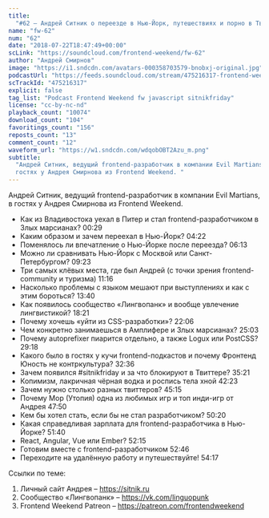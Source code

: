 ```yaml
---
title:
  "#62 – Андрей Ситник о переезде в Нью-Йорк, путешествиях и порно в Твиттере"
name: "fw-62"
num: "62"
date: "2018-07-22T18:47:49+00:00"
scLink: "https://soundcloud.com/frontend-weekend/fw-62"
author: "Андрей Смирнов"
image: "https://i1.sndcdn.com/avatars-000358703579-bnobxj-original.jpg"
podcastUrl: "https://feeds.soundcloud.com/stream/475216317-frontend-weekend-fw-62.m4a"
scTrackId: "475216317"
explicit: false
tag_list: "Podcast Frontend Weekend fw javascript sitnikfriday"
license: "cc-by-nc-nd"
playback_count: "10074"
download_count: "104"
favoritings_count: "156"
reposts_count: "13"
comment_count: "12"
waveform_url: "https://w1.sndcdn.com/wdqobOBT2Azu_m.png"
subtitle:
  "Андрей Ситник, ведущий frontend-разработчик в компании Evil Martians, в
  гостях у Андрея Смирнова из Frontend Weekend. "
---
```


Андрей Ситник, ведущий frontend-разработчик в компании Evil Martians, в гостях у
Андрея Смирнова из Frontend Weekend.

- Как из Владивостока уехал в Питер и стал frontend-разработчиком в Злых
  марсианах? <timecode sec="29">00:29</timecode>
- Каким образом и зачем переехал в Нью-Йорк?
  <timecode sec="262">04:22</timecode>
- Поменялось ли впечатление о Нью-Йорке после переезда?
  <timecode sec="373">06:13</timecode>
- Можно ли сравнивать Нью-Йорк с Москвой или Санкт-Петербургом?
  <timecode sec="563">09:23</timecode>
- Три самых клёвых места, где был Андрей (с точки зрения frontend-community и
  туризма) <timecode sec="676">11:16</timecode>
- Насколько проблемы с языком мешают при выступлениях и как с этим бороться?
  <timecode sec="820">13:40</timecode>
- Как появилось сообщество «Лингвопанк» и вообще увлечение лингвистикой?
  <timecode sec="1101">18:21</timecode>
- Почему хочешь «уйти из CSS-разработки»? <timecode sec="1326">22:06</timecode>
- Чем конкретно занимаешься в Амплифере и Злых марсианах?
  <timecode sec="1503">25:03</timecode>
- Почему autoprefixer пиарится отдельно, а также Logux или PostCSS?
  <timecode sec="1758">29:18</timecode>
- Какого было в гостях у кучи frontend-подкастов и почему Фронтенд Юность не
  контркультура? <timecode sec="1956">32:36</timecode>
- Зачем появился #sitnikfriday и за что блокируют в Твиттере?
  <timecode sec="2121">35:21</timecode>
- Копимизм, лакричная чёрная водка и роспись тела хной
  <timecode sec="2543">42:23</timecode>
- Зачем нужно столько разных твиттеров? <timecode sec="2715">45:15</timecode>
- Почему Мор (Утопия) одна из любимых игр и топ инди-игр от Андрея
  <timecode sec="2870">47:50</timecode>
- Кем бы хотел стать, если бы не стал разработчиком?
  <timecode sec="3020">50:20</timecode>
- Какая справедливая зарплата для frontend-разработчика в Нью-Йорке?
  <timecode sec="3100">51:40</timecode>
- React, Angular, Vue или Ember? <timecode sec="3135">52:15</timecode>
- Готовим вместе с frontend-разработчиком <timecode sec="3166">52:46</timecode>
- Переходите на удалённую работу и путешествуйте!
  <timecode sec="3257">54:17</timecode>

Ссылки по теме:

1. Личный сайт Андрея – <https://sitnik.ru>
2. Сообщество «Лингвопанк» – <https://vk.com/linguopunk>
3. Frontend Weekend Patreon – <https://patreon.com/frontendweekend>
